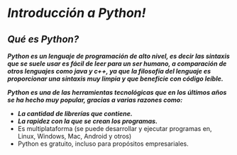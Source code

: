 # **_Introducción a Python!_**

## **_Qué es Python?_**

**_Python es un lenguaje de programación de alto nivel, es decir las sintaxis que se suele usar es fácil de leer para un ser humano, a comparación de otros lenguajes como java y c++, ya que la filosofía del lenguaje es proporcionar una sintaxis muy limpia y que beneficie con código leíble._**

**_Python es una de las herramientas tecnológicas que en los últimos años se ha hecho muy popular, gracias a varias razones como:_**

- **_La cantidad de librerías que contiene._**
- **_La rapidez con la que se crean los programas._**
- Es multiplataforma (se puede desarrollar y ejecutar programas en, Linux, Windows, Mac, Android y otros) 
- Python es gratuito, incluso para propósitos empresariales. 
